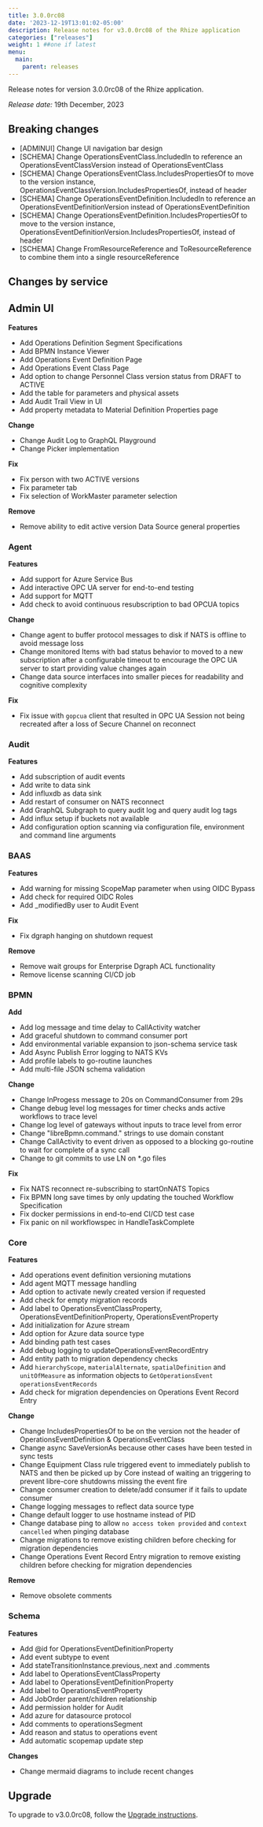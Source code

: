 ```yaml
---
title: 3.0.0rc08
date: '2023-12-19T13:01:02-05:00'
description: Release notes for v3.0.0rc08 of the Rhize application
categories: ["releases"]
weight: 1 ##one if latest
menu:
  main:
    parent: releases
---
```


Release notes for version 3.0.0rc08 of the Rhize application.

_Release date:_ 19th December, 2023

## Breaking changes

  - [ADMINUI] Change UI navigation bar design
  - [SCHEMA] Change OperationsEventClass.IncludedIn to reference an OperationsEventClassVersion instead of OperationsEventClass
  - [SCHEMA] Change OperationsEventClass.IncludesPropertiesOf to move to the version instance, OperationsEventClassVersion.IncludesPropertiesOf, instead of header 
  - [SCHEMA] Change OperationsEventDefinition.IncludedIn to reference an OperationsEventDefinitionVersion instead of OperationsEventDefinition
  - [SCHEMA] Change OperationsEventDefinition.IncludesPropertiesOf to move to the version instance, OperationsEventDefinitionVersion.IncludesPropertiesOf, instead of header
  - [SCHEMA] Change FromResourceReference and ToResourceReference to combine them into a single resourceReference

## Changes by service

## Admin UI

**Features**
- Add Operations Definition Segment Specifications
- Add BPMN Instance Viewer
- Add Operations Event Definition Page
- Add Operations Event Class Page
- Add option to change Personnel Class version status from DRAFT to ACTIVE
- Add the table for parameters and physical assets
- Add Audit Trail View in UI
- Add property metadata to Material Definition Properties page

**Change**
- Change Audit Log to GraphQL Playground
- Change Picker implementation

**Fix**
- Fix person with two ACTIVE versions
- Fix parameter tab
- Fix selection of WorkMaster parameter selection

**Remove**
- Remove ability to edit active version Data Source general properties

### Agent

**Features**
- Add support for Azure Service Bus
- Add interactive OPC UA server for end-to-end testing
- Add support for MQTT
- Add check to avoid continuous resubscription to bad OPCUA topics
 
**Change**
- Change agent to buffer protocol messages to disk if NATS is offline to avoid message loss
- Change monitored Items with bad status behavior to moved to a new subscription after a configurable timeout to encourage the OPC UA server to start providing value changes again
- Change data source interfaces into smaller pieces for readability and cognitive complexity

**Fix**
- Fix issue with `gopcua` client that resulted in OPC UA Session not being recreated after a loss of Secure Channel on reconnect

### Audit

**Features**
- Add subscription of audit events
- Add write to data sink
- Add influxdb as data sink
- Add restart of consumer on NATS reconnect
- Add GraphQL Subgraph to query audit log and query audit log tags
- Add influx setup if buckets not available
- Add configuration option scanning via configuration file, environment and command line arguments

### BAAS

**Features**
- Add warning for missing ScopeMap parameter when using OIDC Bypass
- Add check for required OIDC Roles
- Add _modifiedBy user to Audit Event

**Fix**
- Fix dgraph hanging on shutdown request

**Remove**
- Remove wait groups for Enterprise Dgraph ACL functionality
- Remove license scanning CI/CD job

### BPMN

**Add**
- Add log message and time delay to CallActivity watcher
- Add graceful shutdown to command consumer port
- Add environmental variable expansion to json-schema service task
- Add Async Publish Error logging to NATS KVs
- Add profile labels to go-routine launches
- Add multi-file JSON schema validation

**Change**
- Change InProgess message to 20s on CommandConsumer from 29s
- Change debug level log messages for timer checks ands active workflows to trace level
- Change log level of gateways without inputs to trace level from error
- Change "libreBpmn.command." strings to use domain constant
- Change CallActivity to event driven as opposed to a blocking go-routine to wait for complete of a sync call
- Change to git commits to use LN on *.go files

**Fix**
- Fix NATS reconnect re-subscribing to startOnNATS Topics
- Fix BPMN long save times by only updating the touched Workflow Specification
- Fix docker permissions in end-to-end CI/CD test case
- Fix panic on nil workflowspec in HandleTaskComplete

### Core

**Features**
- Add operations event definition versioning mutations
- Add agent MQTT message handling
- Add option to activate newly created version if requested
- Add check for empty migration records
- Add label to OperationsEventClassProperty, OperationsEventDefinitionProperty, OperationsEventProperty
- Add initialization for Azure stream
- Add option for Azure data source type
- Add binding path test cases
- Add debug logging to updateOperationsEventRecordEntry
- Add entity path to migration dependency checks
- Add `hierarchyScope`, `materialAlternate`, `spatialDefinition` and `unitOfMeasure` as information objects to `GetOperationsEvent` `operationsEventRecords` 
- Add check for migration dependencies on Operations Event Record Entry 

**Change**
- Change IncludesPropertiesOf to be on the version not the header of OperationsEventDefinition & OperationsEventClass
- Change async SaveVersionAs because other cases have been tested in sync tests
- Change Equipment Class rule triggered event to immediately publish to NATS and then be picked up by Core instead of waiting an triggering to prevent libre-core shutdowns missing the event fire
- Change consumer creation to delete/add consumer if it fails to update consumer
- Change logging messages to reflect data source type
- Change default logger to use hostname instead of PID
- Change database ping to allow `no access token provided` and `context cancelled` when pinging database
- Change migrations to remove existing children before checking for migration dependencies
- Change Operations Event Record Entry migration to remove existing children before checking for migration dependencies

**Remove**
- Remove obsolete comments

### Schema

**Features**
- Add @id for OperationsEventDefinitionProperty
- Add event subtype to event
- Add stateTransitionInstance.previous,.next and .comments
- Add label to OperationsEventClassProperty 
- Add label to OperationsEventDefinitionProperty
- Add label to OperationsEventProperty
- Add JobOrder parent/children relationship
- Add permission holder for Audit
- Add azure for datasource protocol
- Add comments to operationsSegment
- Add reason and status to operations event
- Add automatic scopemap update step

**Changes**
- Change mermaid diagrams to include recent changes

## Upgrade

To upgrade to v3.0.0rc08, follow the [Upgrade instructions](/deploy/upgrade).
